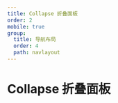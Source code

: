 ```yaml
---
title: Collapse 折叠面板
order: 2
mobile: true
group:
  title: 导航布局
  order: 4
  path: navlayout
---
```


# Collapse 折叠面板

<code src="../demo/Collapse.tsx"></code>
<API src="../src/Collapse.tsx"></API>
